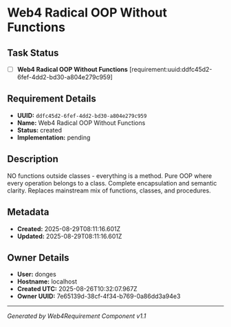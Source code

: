# Web4 Radical OOP Without Functions

## Task Status
- [ ] **Web4 Radical OOP Without Functions** [requirement:uuid:ddfc45d2-6fef-4dd2-bd30-a804e279c959]

## Requirement Details

- **UUID:** `ddfc45d2-6fef-4dd2-bd30-a804e279c959`
- **Name:** Web4 Radical OOP Without Functions
- **Status:** created
- **Implementation:** pending

## Description

NO functions outside classes - everything is a method. Pure OOP where every operation belongs to a class. Complete encapsulation and semantic clarity. Replaces mainstream mix of functions, classes, and procedures.

## Metadata

- **Created:** 2025-08-29T08:11:16.601Z
- **Updated:** 2025-08-29T08:11:16.601Z

## Owner Details

- **User:** donges
- **Hostname:** localhost
- **Created UTC:** 2025-08-26T10:32:07.967Z
- **Owner UUID:** 7e65139d-38cf-4f34-b769-0a86dd3a94e3

---

*Generated by Web4Requirement Component v1.1*